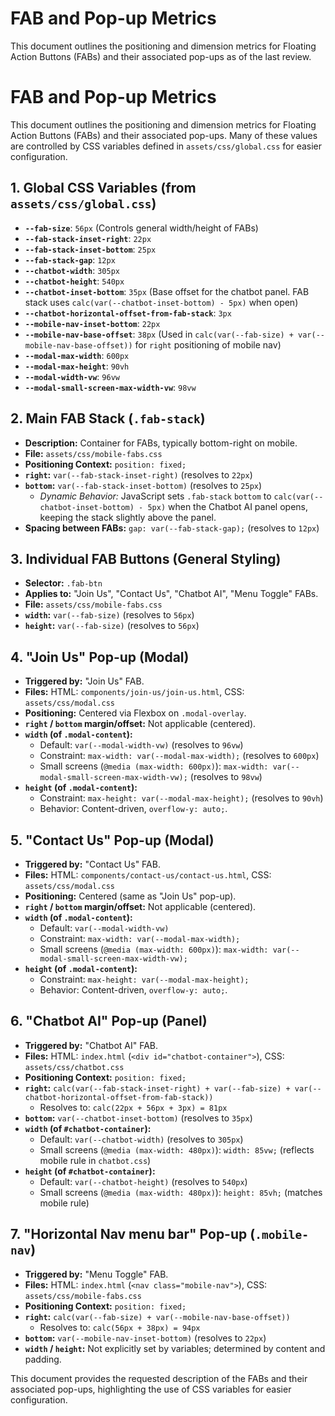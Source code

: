 # FAB and Pop-up Metrics

This document outlines the positioning and dimension metrics for Floating Action Buttons (FABs) and their associated pop-ups as of the last review.

# FAB and Pop-up Metrics

This document outlines the positioning and dimension metrics for Floating Action Buttons (FABs) and their associated pop-ups. Many of these values are controlled by CSS variables defined in `assets/css/global.css` for easier configuration.

## 1. Global CSS Variables (from `assets/css/global.css`)
- **`--fab-size`**: `56px` (Controls general width/height of FABs)
- **`--fab-stack-inset-right`**: `22px`
- **`--fab-stack-inset-bottom`**: `25px`
- **`--fab-stack-gap`**: `12px`
 - **`--chatbot-width`**: `305px`
- **`--chatbot-height`**: `540px`
- **`--chatbot-inset-bottom`**: `35px` (Base offset for the chatbot panel. FAB stack uses `calc(var(--chatbot-inset-bottom) - 5px)` when open)
- **`--chatbot-horizontal-offset-from-fab-stack`**: `3px`
- **`--mobile-nav-inset-bottom`**: `22px`
- **`--mobile-nav-base-offset`**: `38px` (Used in `calc(var(--fab-size) + var(--mobile-nav-base-offset))` for `right` positioning of mobile nav)
- **`--modal-max-width`**: `600px`
- **`--modal-max-height`**: `90vh`
- **`--modal-width-vw`**: `96vw`
- **`--modal-small-screen-max-width-vw`**: `98vw`

## 2. Main FAB Stack (`.fab-stack`)
- **Description:** Container for FABs, typically bottom-right on mobile.
- **File:** `assets/css/mobile-fabs.css`
- **Positioning Context:** `position: fixed;`
- **`right`:** `var(--fab-stack-inset-right)` (resolves to `22px`)
- **`bottom`:** `var(--fab-stack-inset-bottom)` (resolves to `25px`)
    - *Dynamic Behavior:* JavaScript sets `.fab-stack` `bottom` to `calc(var(--chatbot-inset-bottom) - 5px)` when the Chatbot AI panel opens, keeping the stack slightly above the panel.
- **Spacing between FABs:** `gap: var(--fab-stack-gap);` (resolves to `12px`)

## 3. Individual FAB Buttons (General Styling)
- **Selector:** `.fab-btn`
- **Applies to:** "Join Us", "Contact Us", "Chatbot AI", "Menu Toggle" FABs.
- **File:** `assets/css/mobile-fabs.css`
- **`width`:** `var(--fab-size)` (resolves to `56px`)
- **`height`:** `var(--fab-size)` (resolves to `56px`)

## 4. "Join Us" Pop-up (Modal)
- **Triggered by:** "Join Us" FAB.
- **Files:** HTML: `components/join-us/join-us.html`, CSS: `assets/css/modal.css`
- **Positioning:** Centered via Flexbox on `.modal-overlay`.
- **`right` / `bottom` margin/offset:** Not applicable (centered).
- **`width` (of `.modal-content`):**
    - Default: `var(--modal-width-vw)` (resolves to `96vw`)
    - Constraint: `max-width: var(--modal-max-width);` (resolves to `600px`)
    - Small screens (`@media (max-width: 600px)`): `max-width: var(--modal-small-screen-max-width-vw);` (resolves to `98vw`)
- **`height` (of `.modal-content`):**
    - Constraint: `max-height: var(--modal-max-height);` (resolves to `90vh`)
    - Behavior: Content-driven, `overflow-y: auto;`.

## 5. "Contact Us" Pop-up (Modal)
- **Triggered by:** "Contact Us" FAB.
- **Files:** HTML: `components/contact-us/contact-us.html`, CSS: `assets/css/modal.css`
- **Positioning:** Centered (same as "Join Us" pop-up).
- **`right` / `bottom` margin/offset:** Not applicable (centered).
- **`width` (of `.modal-content`):**
    - Default: `var(--modal-width-vw)`
    - Constraint: `max-width: var(--modal-max-width);`
    - Small screens (`@media (max-width: 600px)`): `max-width: var(--modal-small-screen-max-width-vw);`
- **`height` (of `.modal-content`):**
    - Constraint: `max-height: var(--modal-max-height);`
    - Behavior: Content-driven, `overflow-y: auto;`.

## 6. "Chatbot AI" Pop-up (Panel)
- **Triggered by:** "Chatbot AI" FAB.
- **Files:** HTML: `index.html` (`<div id="chatbot-container">`), CSS: `assets/css/chatbot.css`
- **Positioning Context:** `position: fixed;`
- **`right`:** `calc(var(--fab-stack-inset-right) + var(--fab-size) + var(--chatbot-horizontal-offset-from-fab-stack))`
    - Resolves to: `calc(22px + 56px + 3px) = 81px`
- **`bottom`:** `var(--chatbot-inset-bottom)` (resolves to `35px`)
- **`width` (of `#chatbot-container`):**
    - Default: `var(--chatbot-width)` (resolves to `305px`)
    - Small screens (`@media (max-width: 480px)`): `width: 85vw;` (reflects mobile rule in `chatbot.css`)
- **`height` (of `#chatbot-container`):**
    - Default: `var(--chatbot-height)` (resolves to `540px`)
    - Small screens (`@media (max-width: 480px)`): `height: 85vh;` (matches mobile rule)

## 7. "Horizontal Nav menu bar" Pop-up (`.mobile-nav`)
- **Triggered by:** "Menu Toggle" FAB.
- **Files:** HTML: `index.html` (`<nav class="mobile-nav">`), CSS: `assets/css/mobile-fabs.css`
- **Positioning Context:** `position: fixed;`
- **`right`:** `calc(var(--fab-size) + var(--mobile-nav-base-offset))`
    - Resolves to: `calc(56px + 38px) = 94px`
- **`bottom`:** `var(--mobile-nav-inset-bottom)` (resolves to `22px`)
- **`width` / `height`:** Not explicitly set by variables; determined by content and padding.

This document provides the requested description of the FABs and their associated pop-ups, highlighting the use of CSS variables for easier configuration.
